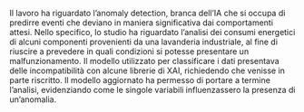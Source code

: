Il lavoro ha riguardato l’anomaly detection, branca dell’IA
che si occupa di predirre eventi che deviano in maniera
significativa dai comportamenti attesi. Nello specifico, lo
studio ha riguardato l’analisi dei consumi energetici di alcuni
componenti provenienti da una lavanderia industriale, al fine
di riuscire a prevedere in quali condizioni si potesse
presentare un malfunzionamento.
Il modello utilizzato per classificare i dati presentava delle
incompatibilità con alcune librerie di XAI, richiedendo che
venisse in parte riscritto. Il modello aggiornato ha permesso
di portare a termine l’analisi, evidenziando come le singole
variabili influenzassero la presenza di un’anomalia.
